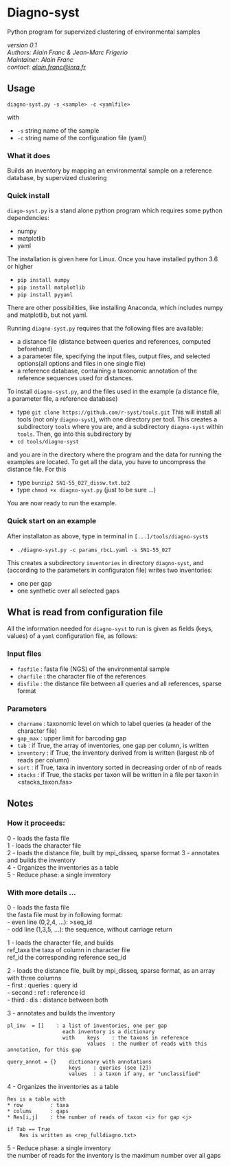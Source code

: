 # Diagno-syst

Python program for supervized clustering of environmental samples

*version 0.1*    
*Authors: Alain Franc & Jean-Marc Frigerio*    
*Maintainer: Alain Franc*    
*contact: alain.franc@inra.fr*    


## Usage   


``diagno-syst.py -s <sample> -c <yamlfile>`` 


with  

* ``-s``	string	name of the sample	  
* ``-c``	string	name of the configuration file (yaml)   


### What it does

Builds an inventory by mapping an environmental sample on a reference database, by supervized clustering   

### Quick install

``diago-syst.py`` is a stand alone python program which requires some python dependencies:
* numpy
* matplotlib
* yaml   

The installation is given here for Linux. Once you have installed python 3.6 or higher
* ``pip install numpy``
* ``pip install matplotlib``
* ``pip install pyyaml``    


There are other possibilities, like installing Anaconda, which includes numpy and matplotlib, but not yaml.    


Running ``diagno-syst.py`` requires that the following files are available:
* a distance file (distance between queries and references, computed beforehand)
* a parameter file, specifying the input files, output files, and selected options(all options and files in one single file)
* a reference database, containing a taxonomic annotation of the reference sequences used for distances.   


To install ``diagno-syst.py``, and the files used in the example (a distance file, a parameter file, a reference database)
* type ``git clone https://github.com/r-syst/tools.git``
This will install all tools (not only ``diagno-syst``), with one directory per tool. This creates a subdirectory ``tools`` where you are, and a subdirectory ``diagno-syst`` 
within ``tools``. Then, go into this subdirectory by
* ``cd tools/diagno-syst``   

and you are in the directory where the program and the data for running the examples are located. To get all the data, you have to uncompress the distance file. For this
* type ``bunzip2 SN1-55_027_dissw.txt.bz2``
* type ``chmod +x diagno-syst.py`` (just to be sure ...)   

You are now ready to run the example.



### Quick start on an example

After installaton as above, type in  terminal in ``[...]/tools/diagno-syst$``
* ``./diagno-syst.py -c params_rbcL.yaml -s SN1-55_027``   


This creates a subdirectory ``inventories`` in directory ``diagno-syst``, and (according to the parameters in configuraton file) writes two inventories:
* one per gap
* one synthetic over all selected gaps



## What is read from configuration file

All the information needed for ``diagno-syst`` to run is given as fields (keys, values)  of a ``yaml`` configuration file, as follows:   

### Input files

* ``fasfile``   : fasta file (NGS) of the environmental sample
* ``charfile``  : the character file of the references
* ``disfile``   : the distance file between all queries and all references, sparse format

### Parameters

* ``charname``  : taxonomic level on which to label queries (a header of the character file)
* ``gap_max``   : upper limit for barcoding gap
* ``tab``       : if True, the array of inventories, one gap per column, is written
* ``inventory`` : if True, the inventory derived from <Tab> is written (largest nb of reads per column)
* ``sort``      : if True, taxa in inventory sorted in decreasing order of nb of reads
* ``stacks``    : if True, the stacks per taxon will be written in a file per taxon in <stacks_taxon.fas>


## Notes


### How it proceeds:

0 - loads the fasta file   
1 - loads the character file   
2 - loads the distance file, built by mpi_disseq, sparse format
3 - annotates and builds the inventory   
4 - Organizes the inventories as a table   
5 - Reduce phase: a single inventory   

### With more details ...    

0 - loads the fasta file   
    the fasta file must by in following format:   
        - even line (0,2,4, ...): >seq_id   
        - odd line  (1,3,5, ...): the sequence, without carriage return   

1 - loads the character file, and builds   
    ref_taxa    the taxa of column <charname> in character file   
    ref_id      the corresponding reference seq_id   

2 - loads the distance file, built by mpi_disseq, sparse format, as an array <Dis> with three columns   
    - first     : queries   : query id   
    - second    : ref       : reference id   
    - third     : dis       : distance between both   

3 - annotates and builds the inventory    
  
    pl_inv  = []    : a list of inventories, one per gap   
                      each inventory is a dictionary   
                      with    keys    : the taxons in reference   
                              values  : the number of reads with this annotation, for this gap   

    query_annot = {}    dictionary with annotations   
                        keys    : queries (see [2])   
                        values  : a taxon if any, or "unclassified"    

4 - Organizes the inventories as a table   

    Res is a table with   
    * row         : taxa    
    * colums      : gaps   
    * Res[i,j]    : the number of reads of taxon <i> for gap <j>   
    
    if Tab == True   
        Res is written as <rep_fulldiagno.txt>   

5 - Reduce phase: a single inventory   
    the number of reads for the inventory is the maximum number over all gaps   

